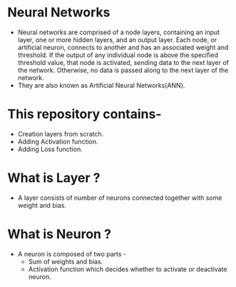 # Neural Networks
- Neural networks are comprised of a node layers, containing an input layer, one or more hidden layers, and an output layer. Each node, or artificial neuron, connects to another and has an associated weight and threshold. If the output of any individual node is above the specified threshold value, that node is activated, sending data to the next layer of the network. Otherwise, no data is passed along to the next layer of the network.
- They are also known as Artificial Neural Networks(ANN).

# This repository contains-
- Creation layers from scratch.
- Adding Activation function.
- Adding Loss function.


# What is Layer ?
- A layer consists of number of neurons connected together with some weight and bias.

# What is Neuron ?
- A neuron is composed of two parts -
    - Sum of weights and bias.
    - Activation function which decides whether to activate or deactivate neuron.
